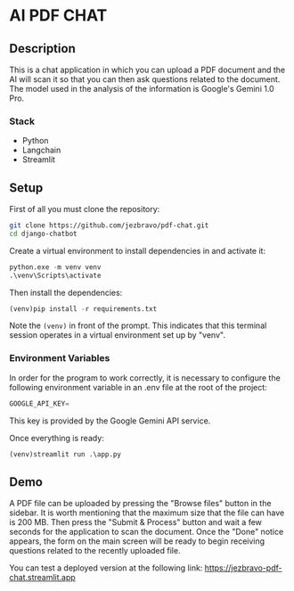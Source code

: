 # AI PDF CHAT

## Description

This is a chat application in which you can upload a PDF document and the AI will scan it so that you can then ask questions related to the document. The model used in the analysis of the information is Google's Gemini 1.0 Pro.

### Stack

- Python
- Langchain
- Streamlit

## Setup

First of all you must clone the repository:

```sh
git clone https://github.com/jezbravo/pdf-chat.git
cd django-chatbot
```

Create a virtual environment to install dependencies in and activate it:

```python
python.exe -m venv venv
.\venv\Scripts\activate
```

Then install the dependencies:

```python
(venv)pip install -r requirements.txt
```

Note the `(venv)` in front of the prompt. This indicates that this terminal session operates in a virtual environment set up by "venv".

### Environment Variables

In order for the program to work correctly, it is necessary to configure the following environment variable in an .env file at the root of the project:

```python
GOOGLE_API_KEY=
```

This key is provided by the Google Gemini API service.

Once everything is ready:

```python
(venv)streamlit run .\app.py
```

## Demo

A PDF file can be uploaded by pressing the "Browse files" button in the sidebar. It is worth mentioning that the maximum size that the file can have is 200 MB. Then press the "Submit & Process" button and wait a few seconds for the application to scan the document. Once the "Done" notice appears, the form on the main screen will be ready to begin receiving questions related to the recently uploaded file.

You can test a deployed version at the following link: https://jezbravo-pdf-chat.streamlit.app
